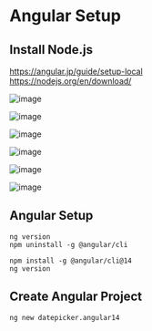 # Angular Setup

## Install Node.js
https://angular.jp/guide/setup-local  
https://nodejs.org/en/download/  


![image](https://user-images.githubusercontent.com/38905609/174221507-415108dd-d73a-497a-aef4-ebc27dd99e27.png)

![image](https://user-images.githubusercontent.com/38905609/174221619-1cf64e4b-97d4-4d72-99e5-0dcee2c20a60.png)


![image](https://user-images.githubusercontent.com/38905609/174221654-faa61179-9464-4e1d-9f5f-72502580905e.png)


![image](https://user-images.githubusercontent.com/38905609/174221671-7bd77e4e-1b90-4168-85e3-957cdc6a9925.png)


![image](https://user-images.githubusercontent.com/38905609/174221682-12b81092-3dd5-4b7c-9fd1-e10344caadb6.png)


![image](https://user-images.githubusercontent.com/38905609/174221710-44a8fa1b-a414-49f7-a24e-23d0510aa527.png)


## Angular Setup

`ng version`  
`npm uninstall -g @angular/cli`
```
npm install -g @angular/cli@14
ng version
```

## Create Angular Project
```
ng new datepicker.angular14
```

